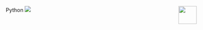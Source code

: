 <!--   my-header-img -->
Python 
![](./src/header_.png)
<a href="https://www.python.org/"><img src="https://upload.wikimedia.org/wikipedia/commons/c/c3/Python-logo-notext.svg" align="right" height="48" width="48" ></a>
                                                                                                                                                                                                                                                                                                                                                                                                                                                                                                                                                                                                     
